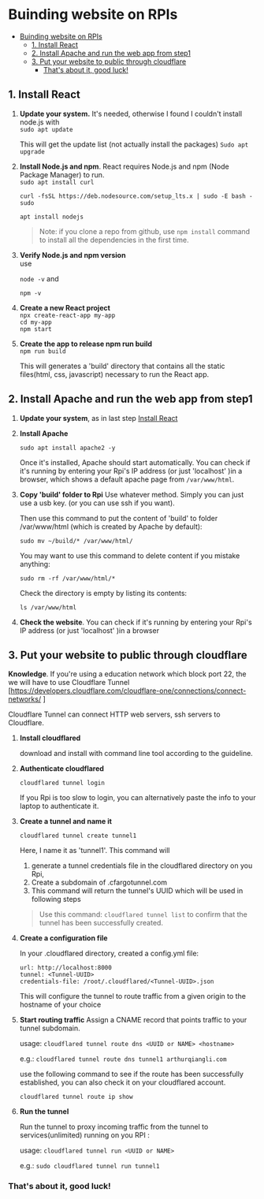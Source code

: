 # Buinding website on RPIs

- [Buinding website on RPIs](#buinding-website-on-rpis)
  - [1. Install React](#1-install-react)
  - [2. Install Apache and run the web app from step1](#2-install-apache-and-run-the-web-app-from-step1)
  - [3. Put your website to public through cloudflare](#3-put-your-website-to-public-through-cloudflare)
    - [That's about it, good luck!](#thats-about-it-good-luck)

## 1. Install React

1. **Update your system.** It's needed, otherwise I found I couldn't install node.js with <br>
   `sudo apt update`

   This will get the update list (not actually install the packages)
   `Sudo apt upgrade`

2. **Install Node.js and npm**. React requires Node.js and npm (Node Package Manager) to run. <br>
   `sudo apt install curl`

   `curl -fsSL https://deb.nodesource.com/setup_lts.x | sudo -E bash - sudo` <br>

   `apt install nodejs`

   > Note: if you clone a repo from github, use `npm install` command to install all the dependencies in the first time.

3. **Verify Node.js and npm version** <br>
   use

   `node -v` and

   `npm -v`

4. **Create a new React project** <br>
   `npx create-react-app my-app` <br>
   `cd my-app` <br>
   `npm start`
5. **Create the app to release npm run build** <br>
   `npm run build`

   This will generates a 'build' directory that contains all the static files(html, css, javascript) necessary to run the React app.

## 2. Install Apache and run the web app from step1

1. **Update your system**, as in last step [Install React](#1-install-react)
2. **Install Apache**

   `sudo apt install apache2 -y`

   Once it's installed, Apache should start automatically. You can check if it's running by entering your Rpi's IP address (or just 'localhost' )in a browser, which shows a default apache page from `/var/www/html`.

3. **Copy 'build' folder to Rpi** Use whatever method. Simply you can just use a usb key. (or you can use ssh if you want).

   Then use this command to put the content of 'build' to folder /var/www/html (which is created by Apache by default):

   `sudo mv ~/build/* /var/www/html/`

   You may want to use this command to delete content if you mistake anything:

   `sudo rm -rf /var/www/html/*`

   Check the directory is empty by listing its contents:

   `ls /var/www/html`

4. **Check the website**. You can check if it's running by entering your Rpi's IP address (or just 'localhost' )in a browser

## 3. Put your website to public through cloudflare

**Knowledge**.
If you're using a education network which block port 22, the we will have to use Cloudflare Tunnel [https://developers.cloudflare.com/cloudflare-one/connections/connect-networks/ ]

Cloudflare Tunnel can connect HTTP web servers, ssh servers to Cloudflare.

1. **Install cloudflared**

   download and install with command line tool according to the guideline.

2. **Authenticate cloudflared**

   `cloudflared tunnel login`

   If you Rpi is too slow to login, you can alternatively paste the info to your laptop to authenticate it.

3. **Create a tunnel and name it**

   `cloudflared tunnel create tunnel1`

   Here, I name it as 'tunnel1'. This command will

   1. generate a tunnel credentials file in the cloudflared directory on you Rpi,
   2. Create a subdomain of .cfargotunnel.com
   3. This command will return the tunnel's UUID which will be used in following steps

   > Use this command: `cloudflared tunnel list` to confirm that the tunnel has been successfully created.

4. **Create a configuration file**

   In your .cloudflared directory, created a config.yml file:

   ```
   url: http://localhost:8000
   tunnel: <Tunnel-UUID>
   credentials-file: /root/.cloudflared/<Tunnel-UUID>.json
   ```

   This will configure the tunnel to route traffic from a given origin to the hostname of your choice

5. **Start routing traffic**
   Assign a CNAME record that points traffic to your tunnel subdomain.

   usage: `cloudflared tunnel route dns <UUID or NAME> <hostname>`

   e.g.: `cloudflared tunnel route dns tunnel1 arthurqiangli.com`

   use the following command to see if the route has been successfully established, you can also check it on your cloudflared account.

   `cloudflared tunnel route ip show`

6. **Run the tunnel**

   Run the tunnel to proxy incoming traffic from the tunnel to services(unlimited) running on you RPI :

   usage: `cloudflared tunnel run <UUID or NAME>`

   e.g.: `sudo cloudflared tunnel run tunnel1`

### That's about it, good luck!
